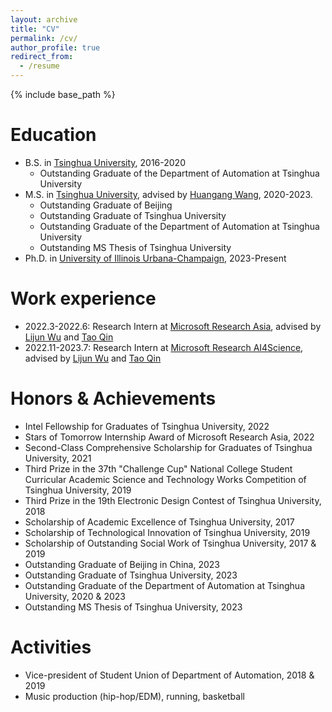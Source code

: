 ```yaml
---
layout: archive
title: "CV"
permalink: /cv/
author_profile: true
redirect_from:
  - /resume
---
```


{% include base_path %}

Education
======
* B.S. in [Tsinghua University](https://www.tsinghua.edu.cn/), 2016-2020
  - Outstanding Graduate of the Department of Automation at Tsinghua University
* M.S. in [Tsinghua University](https://www.tsinghua.edu.cn/), advised by [Huangang Wang](https://www.au.tsinghua.edu.cn/info/1107/1557.htm), 2020-2023.
  - Outstanding Graduate of Beijing
  - Outstanding Graduate of Tsinghua University
  - Outstanding Graduate of the Department of Automation at Tsinghua University
  - Outstanding MS Thesis of Tsinghua University
* Ph.D. in [University of Illinois Urbana-Champaign](https://illinois.edu/), 2023-Present

Work experience
======
- 2022.3-2022.6: Research Intern at [Microsoft Research Asia](https://www.msra.cn/), advised by [Lijun Wu](https://apeterswu.github.io/) and [Tao Qin](https://www.microsoft.com/en-us/research/people/taoqin/)
- 2022.11-2023.7: Research Intern at [Microsoft Research AI4Science](https://www.microsoft.com/en-us/research/lab/microsoft-research-ai4science/), advised by [Lijun Wu](https://apeterswu.github.io/) and [Tao Qin](https://www.microsoft.com/en-us/research/people/taoqin/)

Honors & Achievements
======
- Intel Fellowship for Graduates of Tsinghua University, 2022
- Stars of Tomorrow Internship Award of Microsoft Research Asia, 2022
- Second-Class Comprehensive Scholarship for Graduates of Tsinghua University, 2021
- Third Prize in the 37th "Challenge Cup" National College Student Curricular Academic Science and Technology Works Competition of Tsinghua University, 2019
- Third Prize in the 19th Electronic Design Contest of Tsinghua University, 2018
- Scholarship of Academic Excellence of Tsinghua University, 2017
- Scholarship of Technological Innovation of Tsinghua University, 2019
- Scholarship of Outstanding Social Work of Tsinghua University, 2017 & 2019
- Outstanding Graduate of Beijing in China, 2023
- Outstanding Graduate of Tsinghua University, 2023
- Outstanding Graduate of the Department of Automation at Tsinghua University, 2020 & 2023
- Outstanding MS Thesis of Tsinghua University, 2023

Activities
======
- Vice-president of Student Union of Department of Automation, 2018 & 2019
- Music production (hip-hop/EDM), running, basketball



